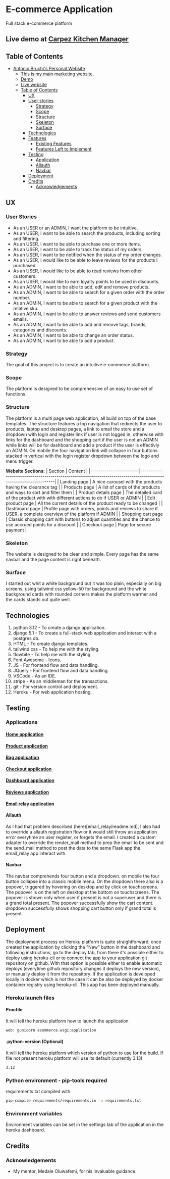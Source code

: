 # E-commerce Application
Full stack e-commerce platform

## Live demo at [Carpez Kitchen Manager](https://carpez-network-store-9da961f19555.herokuapp.com/)

## Table of Contents

- [Antonio Bruchi's Personal Website](#antonio-bruchi's-personal-website)
  - [This is my main marketing website.](#this-is-my-main-marketing-website)
  - [Demo](#demo)
  - [Live website](#live-website)
  - [Table of Contents](#table-of-contents)
    - [UX](#ux)
    - [User stories](#user-stories)
      - [Strategy](#strategy)
      - [Scope](#scope)
      - [Structure](#structure)
      - [Skeleton](#skeleton)
      - [Surface](#surface)
    - [Technologies](#technologies)
    - [Features](#features)
      - [Existing Features](#existing-features)
      - [Features Left to Implement](#features-left-to-implement)
    - [Testing](#testing)
      - [Application](#applications)
      - [Allauth](#allauth)
      - [Navbar](#navbar)
    - [Deployment](#deployment)
    - [Credits](#credits)
      - [Acknowledgements](#acknowledgements)

## UX

### User Stories
- As an USER or an ADMIN, I want the platform to be intuitive.
- As an USER, I want to be able to search the products, including sorting and filtering.
- As an USER, I want to be able to purchase one or more items.
- As an USER, I want to be able to track the status of my orders.
- As an USER, I want to be notified when the status of my order changes.
- As an USER, I would like to be able to leave reviews for the products I purchased.
- As an USER, I would like to be able to read reviews from other customers. 
- As an USER, I would like to earn loyalty points to be used in discounts.
- As an ADMIN, I want to be able to add, edit and remove products. 
- As an ADMIN, I want to be able to search for a given order with the order number. 
- As an ADMIN, I want to be able to search for a given product with the relative sku. 
- As an ADMIN, I want to be able to answer reviews and send customers emails. 
- As an ADMIN, I want to be able to add and remove tags, brands, categories and discounts. 
- As an ADMIN, I want to be able to change an order status.
- As an ADMIN, I want to be able to add a product. 

### Strategy
The goal of this project is to create an intuitive e-commerce platform.

### Scope
The platform is designed to be comprehensive of an easy to use set of functions.

### Structure

The platform is a multi page web application, all build on top of the base templates. The structure features a top navigation that redirects the user to products, laptop and desktop pages, a link to email the store and a dropdown with login and register link if user is not logged in, otherwise with links for the dashboard and the shopping cart if the user is not an ADMIN while links will be for dashboard and add a product if the user is effectivly an ADMIN.
On mobile the four navigation link will collapse in four buttons stacked in vertical with the login register dropdown between the logo and menu trigger.

**Website Sections:**
| Section                | Content                                                                                                         |
|------------------------|-----------------------------------------------------------------------------------------------------------------|
| Landing page           | A nice carousel with the products having the clearance tag                                                      |
| Products page          | A list of cards of the products and ways to sort and filter them                                                |
| Product details page   | The detailed card of the product with with different actions to do if USER or ADMIN                             |
| Edit product page      | All the current details of the product ready to be changed                                                      |
| Dashboard page         | Profile page with orders, points and reviews to share if USER, a complete overview of the platform if ADMIN     |
| Shopping cart page     | Classic shopping cart with buttons to adjust quantities and the chance to use accrued points for a discount     |
| Checkout page          | Page for secure payment                                                                                         |


### Skeleton

The website is designed to be clear and simple. Every page has the same navbar and the page content is right beneath.

### Surface

I started out whit a white background but it was too plain, especially on big screens, using tailwind css yellow-50 for background and the white background cards with rounded corners makes the platform warmer and the cards stands out quite well.


## Technologies

1. python 3.12 - To create a django application.
2. django 5.1 - To create a full-stack web application and interact with a postgres db.
3. HTML - To create django templates.
4. tailwind css - To help me with the styling.
5. flowbite - To help me with the styling.
6. Font Awesome - Icons.
7. JS - For frontend flow and data handling.
8. JQuery - For frontend flow and data handling.
9. VSCode - As an IDE.
10. stripe - As an middleman for the transactions.
10. git - For version control and deployment.
11. Heroku - For web application hosting.

## Testing

### Applications
#### [Home application](home/readme.md)
#### [Product application](products/readme.md)
#### [Bag application](bag/readme.md)
#### [Checkout application](checkout/readme.md)
#### [Dashboard application](dashboard/readme.md)
#### [Reviews application](reviews/readme.md)
#### [Email relay application](email_relay/readme.md)
#### Allauth
As I had that problem described (here)[email_relay/readme.md], I also had to override a allauth registration flow or it would still throw an application error everytime an user register, or forgets the email. I created a custom adapter to override the render_mail method to prep the email to be sent and the send_mail method to post the data to the same Flask app the email_relay app interact with.
#### Navbar
The navbar comprehends four button and a dropdown. on mobile the four button collapse into a classic mobile menu.
On the dropdown there also is a popover, triggered by hovering on desktop and by click on touchscreens.
The popover is on the left on desktop at the bottom on touchscreens.
The popover is shown only when user if present is not a superuser and there is a grand total present.
The popover successfully show the cart content.
dropdown successfully shows shopping cart button only if grand total is present.

## Deployment
The deployment process on Heroku platform is quite straightforward, once created the application by clicking the "New" button in the dashboard and following instructions, go to the deploy tab, from there it's possible either to deploy using heroku-cli or to connect the app to your application git repository on github. With that option is possible either to enable automatic deploys (everytime github repository changes it deploys the new version), or manually deploy it from the repository.
If the application is developed locally in docker which is not the case it can be also be deployed by docker container registry using heroku-cli.
This app has been deployed manually.
### Heroku launch files
#### Procfile
It will tell the heroku platform how to launch the application
```bash
web: gunicorn ecommerce.wsgi:application
```
#### .python-version (Optional)
It will tell the heroku platform which version of python to use for the build. If file not present heroku platform will use its default (currently 3.13)
```bash
3.12
```
### Python environment - pip-tools required
requirements.txt compiled with
```bash
pip-compile requirements/requirements.in -o requirements.txt
```
### Environment variables
Environment variables can be set in the settings tab of the application in the heroku dashboard.

## Credits

### Acknowledgements
- My mentor, Medale Oluwafemi, for his invaluable guidance.
